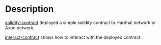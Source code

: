 # Description

[solidity-contract](https://github.com/felicityin/hello-solidity-contract/tree/main/solidity-contract) deployed a simple solidity contract to Hardhat network or Axon network.

[interact-contract](https://github.com/felicityin/hello-solidity-contract/blob/main/interact-contract) shows how to interact with the deployed contract.
